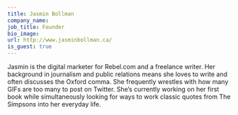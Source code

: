 ```yaml
---
title: Jasmin Bollman
company_name:
job_title: Founder
bio_image:
url: http://www.jasminbollman.ca/
is_guest: true
---
```


Jasmin is the digital marketer for Rebel.com and a freelance writer. Her background in journalism and public relations means she loves to write and often discusses the Oxford comma. She frequently wrestles with how many GIFs are too many to post on Twitter. She’s currently working on her first book while simultaneously looking for ways to work classic quotes from The Simpsons into her everyday life.
